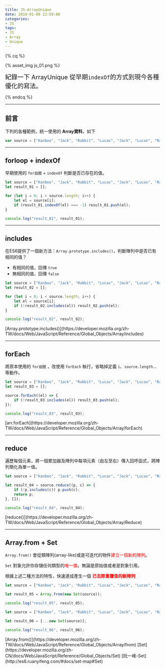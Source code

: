 ```yaml
---
title: JS-ArrayUnique
date: 2018-01-08 22:59:00
categories: 
- JS
tags:
- JS
- Array
- Unique
---
```


{% cq %}

{% asset_img js_01.png %}

<font style="font-size:20px;">紀錄一下 ArrayUnique 從早期`indexOf`的方式到現今各種優化的寫法。</font>

{% endcq %}

<!-- more -->
***

## 前言

下列的各種範例，統一使用的 **Array資料**，如下

``` js ArrayData
var source = ["Kanboo", "Jack", "Rabbit", "Lucas", "Jack", "Lucas", "Rabbit"];
```

***
## forloop + indexOf

早期使用的 `for迴圈` + `indexOf` 判斷是否已存在的值。

``` js indexOf
let source = ["Kanboo", "Jack", "Rabbit", "Lucas", "Jack", "Lucas", "Rabbit"];
let result_01 = [];

for (let i = 0; i < source.length; i++) {
    let el = source[i];
    if (result_01.indexOf(el) === -1) result_01.push(el);
}

console.log("result_01", result_01);
```

***
## includes

在ES6提供了一個新方法：`Array.prototype.includes()`，判斷陣列中是否已有相同的值？
- 有相同的值，回傳 `true`
- 無相同的值，回傳 `false`

``` js
let source = ["Kanboo", "Jack", "Rabbit", "Lucas", "Jack", "Lucas", "Rabbit"];
let result_02 = [];

for (let i = 0; i < source.length; i++) {
    let el = source[i];
    if (!result_02.includes(el)) result_02.push(el);
}

console.log("result_02", result_02);
```

<div class="note info">[Array.prototype.includes()](https://developer.mozilla.org/zh-TW/docs/Web/JavaScript/Reference/Global_Objects/Array/includes)</div>

***
## forEach

將原本使用的 `for迴圈` ，改使用 `forEach` 執行，省略掉定義 `i`、`source.length`...等動作。

``` js
let source = ["Kanboo", "Jack", "Rabbit", "Lucas", "Jack", "Lucas", "Rabbit"];
let result_03 = [];

source.forEach((el) => {
    if (!result_03.includes(el)) result_03.push(el);
});

console.log("result_03", result_03);
```

<div class="note info">[arr.forEach](https://developer.mozilla.org/zh-TW/docs/Web/JavaScript/Reference/Global_Objects/Array/forEach)</div>

***
## reduce

遍歷每個元素，將一個累加器及陣列中每項元素（由左至右）傳入回呼函式，將陣列簡化為單一值。

``` js
let source = ["Kanboo", "Jack", "Rabbit", "Lucas", "Jack", "Lucas", "Rabbit"];

let result_04 = source.reduce((p, c) => {
    if (!p.includes(c)) p.push(c);
    return p;
}, []);

console.log("result_04", result_04);
```
<div class="note info">[reduce()](https://developer.mozilla.org/zh-TW/docs/Web/JavaScript/Reference/Global_Objects/Array/Reduce)</div>

***
## Array.from + Set

`Array.from()` 會從類陣列(array-like)或是可迭代的物件<font color="red">建立一個新的陣列</font>。

`Set` 對象允許你存儲任何類型的<font color="red">唯一值</font>，無論是原始值或者是對象引用。

根據上述二種方法的特性，快速達成產生一個 <font color="red">**已去除重覆值的新陣列**</font>

``` js
let source = ["Kanboo", "Jack", "Rabbit", "Lucas", "Jack", "Lucas", "Rabbit"];

let result_05 = Array.from(new Set(source));

console.log("result_05", result_05);
```

``` js 簡寫
let source = ["Kanboo", "Jack", "Rabbit", "Lucas", "Jack", "Lucas", "Rabbit"];

let result_06 = [...new Set(source)];

console.log("result_06", result_06);
```

<div class="note info">[Array.from()](https://developer.mozilla.org/zh-TW/docs/Web/JavaScript/Reference/Global_Objects/Array/from)
[Set](https://developer.mozilla.org/zh-CN/docs/Web/JavaScript/Reference/Global_Objects/Set)
[阮一峰-Set](http://es6.ruanyifeng.com/#docs/set-map#Set)</div>